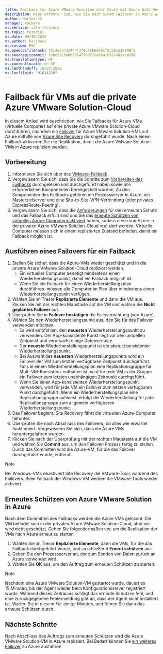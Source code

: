 ```yaml
---
title: Failback für Azure VMware Solution über Azure mit Azure Site Recovery
description: Hier erfahren Sie, wie Sie nach einem Failover zu Azure während der Notfallwiederherstellung einen Failback auf die private Azure VMware Solution-Cloud durchführen.
author: Harsha-CS
manager: rochakm
ms.service: site-recovery
ms.topic: tutorial
ms.date: 09/30/2020
ms.author: harshacs
ms.custom: MVC
ms.openlocfilehash: fb14e647d3444f2f0d0cb86901f93582a18848f5
ms.sourcegitcommit: 5abc3919a6b99547f8077ce86a168524b2aca350
ms.translationtype: HT
ms.contentlocale: de-DE
ms.lasthandoff: 10/07/2020
ms.locfileid: "91814230"
---
```

# <a name="fail-back-vms-to-azure-vmware-solution-private-cloud"></a>Failback für VMs auf die private Azure VMware Solution-Cloud

In diesem Artikel wird beschrieben, wie Sie Failbacks für Azure-VMs (virtuelle Computer) auf eine private Azure VMware Solution-Cloud durchführen, nachdem ein [Failover](avs-tutorial-failover.md) für Azure VMware Solution-VMs auf Azure mithilfe von [Azure Site Recovery](site-recovery-overview.md) durchgeführt wurde. Nach einem Failback aktivieren Sie die Replikation, damit die Azure VMware Solution-VMs in Azure repliziert werden.

## <a name="before-you-start"></a>Vorbereitung

1. Informieren Sie sich über das [VMware-Failback](failover-failback-overview.md#vmwarephysical-reprotectionfailback). 
2. Vergewissern Sie sich, dass Sie die Schritte zum [Vorbereiten des Failbacks](vmware-azure-prepare-failback.md) durchgelesen und durchgeführt haben sowie alle erforderlichen Komponenten bereitgestellt wurden. Zu den Komponenten des Failbacks gehören ein Prozessserver in Azure, ein Masterzielserver und eine Site-to-Site-VPN-Verbindung (oder privates ExpressRoute-Peering).
3. Vergewissern Sie sich, dass die [Anforderungen](avs-tutorial-reprotect.md#before-you-begin) für den erneuten Schutz und das Failback erfüllt sind und Sie das [erneute Schützen von virtuellen Azure-Computern aktiviert](avs-tutorial-reprotect.md#enable-reprotection) haben, sodass diese von Azure in der privaten Azure VMware Solution-Cloud repliziert werden. Virtuelle Computer müssen sich in einem replizierten Zustand befinden, damit ein Failback möglich ist.




## <a name="run-a-failover-to-fail-back"></a>Ausführen eines Failovers für ein Failback

1. Stellen Sie sicher, dass die Azure-VMs wieder geschützt und in die private Azure VMware Solution-Cloud repliziert werden.
    - Ein virtueller Computer benötigt mindestens einen Wiederherstellungspunkt, damit ein Failback möglich ist.
    - Wenn Sie ein Failback für einen Wiederherstellungsplan durchführen, müssen alle Computer im Plan über mindestens einen Wiederherstellungspunkt verfügen.
2. Wählen Sie im Tresor **Replizierte Elemente** und dann die VM aus. Klicken Sie mit der rechten Maustaste auf die VM und wählen Sie **Nicht geplantes Failover** aus.
3. Überprüfen Sie in **Failover bestätigen** die Failoverrichtung (von Azure).
4. Wählen Sie den Wiederherstellungspunkt aus, den Sie für das Failover verwenden möchten.
    - Es wird empfohlen, den **neuesten** Wiederherstellungspunkt zu verwenden. Der App-konsistente Punkt liegt vor dem aktuellen Zeitpunkt und verursacht einige Datenverluste.
    - Der **neueste** Wiederherstellungspunkt ist ein absturzkonsistenter Wiederherstellungspunkt.
    - Bei Auswahl des **neuesten** Wiederherstellungspunkts wird ein Failover der VM zum letzten verfügbaren Zeitpunkt durchgeführt. Falls in einem Wiederherstellungsplan eine Replikationsgruppe für Multi-VM-Konsistenz enthalten ist, wird für jede VM in der Gruppe ein Failover zum letzten unabhängigen Zeitpunkt durchgeführt.
    - Wenn Sie einen App-konsistenten Wiederherstellungspunkt verwenden, wird für jede VM ein Failover zum letzten verfügbaren Punkt durchgeführt. Wenn ein Wiederherstellungsplan eine Replikationsgruppe aufweist, erfolgt die Wiederherstellung für jede Replikationsgruppe zum allgemein verfügbaren Wiederherstellungspunkt.
5. Das Failover beginnt. Site Recovery fährt die virtuellen Azure-Computer herunter.
6. Überprüfen Sie nach Abschluss des Failovers, ob alles wie erwartet funktioniert. Vergewissern Sie sich, dass die Azure VMs heruntergefahren wurden. 
7. Klicken Sie nach der Überprüfung mit der rechten Maustaste auf die VM und wählen Sie **Commit** aus, um den Failover-Prozess fertig zu stellen. Durch das Committen wird die Azure-VM, für die das Failover durchgeführt wurde, entfernt. 

> [!NOTE]
> Bei Windows-VMs deaktiviert Site Recovery die VMware-Tools während des Failovers. Beim Failback der Windows-VM werden die VMware-Tools wieder aktiviert. 




## <a name="reprotect-from-azure-vmware-solution-to-azure"></a>Erneutes Schützen von Azure VMware Solution in Azure

Nach dem Committen des Failbacks werden die Azure VMs gelöscht. Die VM befindet sich in der privaten Azure VMware Solution-Cloud, aber sie wird nicht geschützt. Gehen Sie folgendermaßen vor, um die Replikation der VMs nach Azure erneut zu starten:

1. Wählen Sie im Tresor **Replizierte Elemente**, dann die VMs, für die das Failback durchgeführt wurde, und anschließend **Erneut schützen** aus.
2. Geben Sie den Prozessserver an, der zum Senden von Daten zurück an Azure verwendet wird.
3. Wählen Sie **OK** aus, um den Auftrag zum erneuten Schützen zu starten.

> [!NOTE]
> Nachdem eine Azure VMware Solution-VM gestartet wurde, dauert es 15 Minuten, bis der Agent wieder beim Konfigurationsserver registriert wurde. Während dieses Zeitraums schlägt das erneute Schützen fehl, und eine zurückgegebene Fehlermeldung gibt an, dass der Agent nicht installiert ist. Warten Sie in diesem Fall einige Minuten, und führen Sie dann das erneute Schützen durch.

## <a name="next-steps"></a>Nächste Schritte

Nach Abschluss des Auftrags zum erneuten Schützen wird die Azure VMware Solution-VM in Azure repliziert. Bei Bedarf können Sie [ein weiteres Failover](avs-tutorial-failover.md) zu Azure ausführen.

